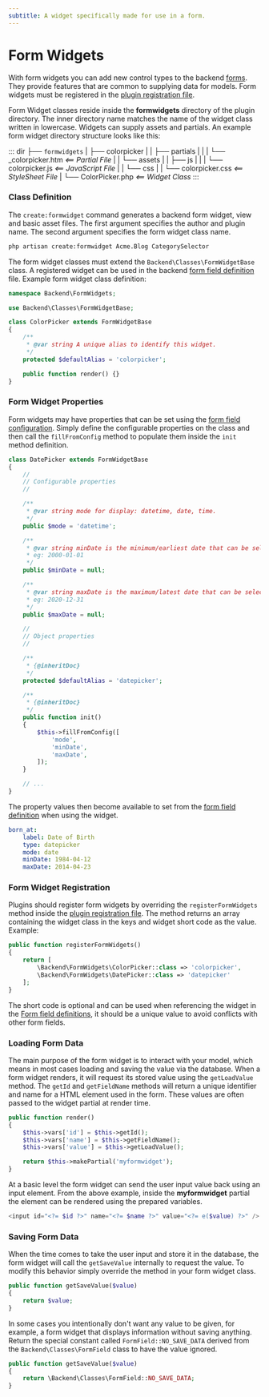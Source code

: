 ```yaml
---
subtitle: A widget specifically made for use in a form.
---
```

# Form Widgets

With form widgets you can add new control types to the backend [forms](../backend/forms.md). They provide features that are common to supplying data for models. Form widgets must be registered in the [plugin registration file](../extending.md).

Form Widget classes reside inside the **formwidgets** directory of the plugin directory. The inner directory name matches the name of the widget class written in lowercase. Widgets can supply assets and partials. An example form widget directory structure looks like this:

::: dir
├── `formwidgets`
|   ├── colorpicker
|   |   ├── partials
|   |   |   └── _colorpicker.htm _<== Partial File_
|   |   └── assets
|   |       ├── js
|   |       |   └── colorpicker.js _<== JavaScript File_
|   |       └── css
|   |           └── colorpicker.css _<== StyleSheet File_
|   └── ColorPicker.php _<== Widget Class_
:::

### Class Definition

The `create:formwidget` command generates a backend form widget, view and basic asset files. The first argument specifies the author and plugin name. The second argument specifies the form widget class name.

```bash
php artisan create:formwidget Acme.Blog CategorySelector
```

The form widget classes must extend the `Backend\Classes\FormWidgetBase` class. A registered widget can be used in the backend [form field definition](../../element/definitions.md) file. Example form widget class definition:

```php
namespace Backend\FormWidgets;

use Backend\Classes\FormWidgetBase;

class ColorPicker extends FormWidgetBase
{
    /**
     * @var string A unique alias to identify this widget.
     */
    protected $defaultAlias = 'colorpicker';

    public function render() {}
}
```

### Form Widget Properties

Form widgets may have properties that can be set using the [form field configuration](../../element/definitions.md). Simply define the configurable properties on the class and then call the `fillFromConfig` method to populate them inside the `init` method definition.

```php
class DatePicker extends FormWidgetBase
{
    //
    // Configurable properties
    //

    /**
     * @var string mode for display: datetime, date, time.
     */
    public $mode = 'datetime';

    /**
     * @var string minDate is the minimum/earliest date that can be selected.
     * eg: 2000-01-01
     */
    public $minDate = null;

    /**
     * @var string maxDate is the maximum/latest date that can be selected.
     * eg: 2020-12-31
     */
    public $maxDate = null;

    //
    // Object properties
    //

    /**
     * {@inheritDoc}
     */
    protected $defaultAlias = 'datepicker';

    /**
     * {@inheritDoc}
     */
    public function init()
    {
        $this->fillFromConfig([
            'mode',
            'minDate',
            'maxDate',
        ]);
    }

    // ...
}
```

The property values then become available to set from the [form field definition](../../element/definitions.md) when using the widget.

```yaml
born_at:
    label: Date of Birth
    type: datepicker
    mode: date
    minDate: 1984-04-12
    maxDate: 2014-04-23
```

### Form Widget Registration

Plugins should register form widgets by overriding the `registerFormWidgets` method inside the [plugin registration file](../extending.md). The method returns an array containing the widget class in the keys and widget short code as the value. Example:

```php
public function registerFormWidgets()
{
    return [
        \Backend\FormWidgets\ColorPicker::class => 'colorpicker',
        \Backend\FormWidgets\DatePicker::class => 'datepicker'
    ];
}
```

The short code is optional and can be used when referencing the widget in the [Form field definitions](forms.md#field-widget), it should be a unique value to avoid conflicts with other form fields.

### Loading Form Data

The main purpose of the form widget is to interact with your model, which means in most cases loading and saving the value via the database. When a form widget renders, it will request its stored value using the `getLoadValue` method. The `getId` and `getFieldName` methods will return a unique identifier and name for a HTML element used in the form. These values are often passed to the widget partial at render time.

```php
public function render()
{
    $this->vars['id'] = $this->getId();
    $this->vars['name'] = $this->getFieldName();
    $this->vars['value'] = $this->getLoadValue();

    return $this->makePartial('myformwidget');
}
```

At a basic level the form widget can send the user input value back using an input element. From the above example, inside the **myformwidget** partial the element can be rendered using the prepared variables.

```php
<input id="<?= $id ?>" name="<?= $name ?>" value="<?= e($value) ?>" />
```

### Saving Form Data

When the time comes to take the user input and store it in the database, the form widget will call the `getSaveValue` internally to request the value. To modify this behavior simply override the method in your form widget class.

```php
public function getSaveValue($value)
{
    return $value;
}
```

In some cases you intentionally don't want any value to be given, for example, a form widget that displays information without saving anything. Return the special constant called `FormField::NO_SAVE_DATA` derived from the `Backend\Classes\FormField` class to have the value ignored.

```php
public function getSaveValue($value)
{
    return \Backend\Classes\FormField::NO_SAVE_DATA;
}
```
